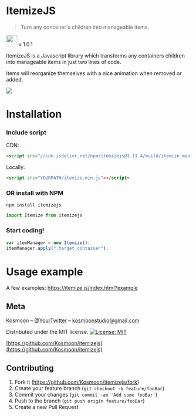 # ItemizeJS
> Turn any container's children into manageable items.

[<img width="30px" src="https://authy.com/wp-content/uploads/npm-logo.png">](https://www.npmjs.com/package/itemizejs) v 1.0.1

ItemizeJS is a Javascript library which transforms any containers children into manageable items in just two lines of code.

Items will reorganize themselves with a nice animation when removed or added.

![](header.png)

# Installation

### Include script
CDN:
```html
<script src="//cdn.jsdelivr.net/npm/itemizejs@1.11.4/build/itemize.min.js"></script>
```
Locally:
```html
<script src="YOURPATH/itemize.min.js"></script>
```
### OR install with NPM
```
npm install itemizejs
```
```javascript
import Itemize from itemizejs
```

### Start coding!
```javascript
var itemManager = new Itemize();
itemManager.apply(".target_container");
```

# Usage example

A few examples: https://itemize.js/index.html?example


## Meta

Kosmoon – [@YourTwitter](https://twitter.com/kosmoon) – kosmoonstudio@gmail.com


Distributed under the MIT license. [![License: MIT](https://img.shields.io/badge/License-MIT-yellow.svg)](https://opensource.org/licenses/MIT)

[https://github.com/Kosmoon/itemizejs](https://github.com/Kosmoon/itemizejs)

## Contributing

1. Fork it (<https://github.com/Kosmoon/itemizejs/fork>)
2. Create your feature branch (`git checkout -b feature/fooBar`)
3. Commit your changes (`git commit -am 'Add some fooBar'`)
4. Push to the branch (`git push origin feature/fooBar`)
5. Create a new Pull Request

<!-- Markdown link & img dfn's -->
[npm-image]: https://img.shields.io/npm/v/datadog-metrics.svg?style=flat-square
[npm-url]: https://npmjs.org/package/datadog-metrics
[npm-downloads]: https://img.shields.io/npm/dm/datadog-metrics.svg?style=flat-square
[travis-image]: https://img.shields.io/travis/dbader/node-datadog-metrics/master.svg?style=flat-square
[travis-url]: https://travis-ci.org/dbader/node-datadog-metrics

[wiki]: https://github.com/yourname/yourproject/wiki

